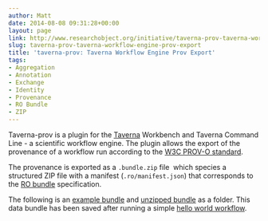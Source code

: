 ```yaml
---
author: Matt
date: 2014-08-08 09:31:28+00:00
layout: page
link: http://www.researchobject.org/initiative/taverna-prov-taverna-workflow-engine-prov-export/
slug: taverna-prov-taverna-workflow-engine-prov-export
title: 'taverna-prov: Taverna Workflow Engine Prov Export'
tags:
- Aggregation
- Annotation
- Exchange
- Identity
- Provenance
- RO Bundle
- ZIP
---
```

Taverna-prov is a plugin for the [Taverna](http://www.taverna.org.uk/) Workbench and Taverna Command Line - a scientific workflow engine. The plugin allows the export of the provenance of a workflow run according to the [W3C PROV-O standard](http://www.w3.org/TR/prov-o/).

The provenance is exported as a `.bundle.zip` file  which species a structured ZIP file with a manifest (`.ro/manifest.json`) that corresponds to the [RO bundle](https://w3id.org/bundle) specification.

The following is an [example bundle](https://github.com/taverna/taverna-prov/blob/master/example/helloanyone.bundle.zip) and [unzipped bundle](https://github.com/taverna/taverna-prov/blob/master/example/helloanyone.bundle) as a folder. This data bundle has been saved after running a simple [hello world workflow](https://github.com/taverna/taverna-prov/blob/master/example/helloanyone.t2flow).

